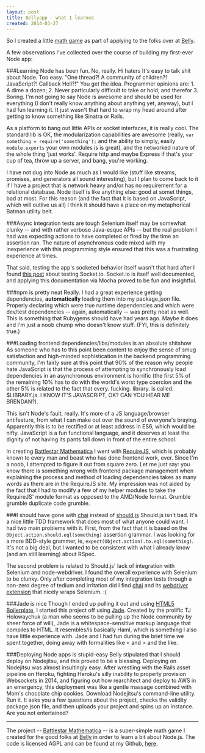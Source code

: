 ```yaml
---
layout: post
title: Bellyapp - what I learned
created: 2014-03-27
---
```


So I created a little [math game](http://mathchallenge.nodejitsu.com) as part of
applying to the folks over at [Belly](http://bellycard.com).

A few observations I've collected over the course of building my first-ever
Node app:

###Learning Node has been fun. No, really. Hi haters
It's easy to talk shit about Node. Too easy. "One thread?! A community of children?! JavaScript?! Callback Hell?!" You get the idea. Programmer opinions are: 1. A dime a dozen; 2. Never particularly difficult to take or hold; and therefor 3. Boring. I'm not going to say Node is awesome and should be used for everything (I don't really know anything about anything yet, anyway), but I had fun learning it. It just wasn't that hard to wrap my head around after getting to know something like Sinatra or Rails.

As a platform to bang out little APIs or socket interfaces, it is really cool. The standard lib is OK, the modularization capabilities are awesome (really, ```var something = require('something');```  and the ability to simply, easily ```module.exports``` your own modules is is great), and the networked nature of the whole thing 'just works'. Require http and maybe Express if that's your cup of tea, throw up a server, and bang, you're working.

I have not dug into Node as much as I would like (stuff like streams, promises, and generators all sound interesting), but I plan to come back to it if I have a project that is network heavy and/or has no requirement for a relational database. Node itself is like anything else: good at somet things, bad at most. For this reason (and the fact that it is based on JavaScript, which will outlive us all) I think it should have a place on my metaphorical Batman utility belt.

###Async integration tests are tough
Selenium itself may be somewhat clunky -- and with rather verbose Java-esque APIs --
but the real problem I had was expecting actions to have completed or
fired by the time an assertion ran. The nature of asynchronous code mixed with
my inexperience with this programming style ensured that this was a frustrating experience at times.

That said, testing the app's socketed behavior itself wasn't that hard after I found [this post](http://liamkaufman.com/blog/2012/01/28/testing-socketio-with-mocha-should-and-socketio-client/) about testing Socket.io. Socket.io is itself well documented, and applying this documentation via Mocha proved to be fun and insightful.

###npm is pretty neat
Really. I had a great experience getting dependencies, __automatically__ loading them into my package.json file. Properly declaring which were true runtime dependencies and which were dev/test dependencies -- again, automatically -- was pretty neat as well. This is something that Rubygems should have had years ago. Maybe it does and I'm just a noob chump who doesn't know stuff. (FYI, this is definitely true.)

###Loading frontend dependencies/libs/modules is an absolute shitshow
As someone who has to this point been content to enjoy the sense of smug satisfaction and high-minded sophistication in the backend programming community, I'm fairly sure at this point that 90% of the reason why people hate JavaScript is that the process of attempting to synchronously load dependencies in an asynchronous environment is horrific (the first 5% of the remaining 10% has to do with the world's worst type coercion and the other 5% is related to the fact that every. fucking. library. is called. $LIBRARY.js. I KNOW IT'S JAVASCRIPT, OK? CAN YOU HEAR ME BRENDAN?).

This isn't Node's fault, really. It's more of a JS language/browser antifeature, from what I can make out over the sound of everyone's braying. Apparently this is to be rectified or at least address in ES6, which would be nifty. JavaScript is a fun functional language, and it deserves at least the dignity of not having its pants fall down in front of the entire school.

In creating [Battlestar Mathematica](http://mathchallenge.nodejitsu.com) I went with [RequireJS](http://requirejs.org/), which is probably known to every man and beast who has done frontend work, ever. Since I'm a noob, I attempted to figure it out from square zero. Let me just say: you know there is something wrong with frontend package management when explaining the process and method of loading dependencies takes as many words as there are in the RequireJS site. My impression was not aided by the fact that I had to modify a few of my helper modules to take the RequireJS' module format as opposed to the AMD/Node format. Grumble grumble duplicate code grumble.

###I should have gone with [chai](http://chaijs.com/) instead of [should.js](https://github.com/visionmedia/should.js)
Should.js isn't bad. It's a nice little TDD framework that does most of what anyone could want. I had two main problems with it. First, from the fact that it is based on the ```Object.action.should.eql(something)``` assertion grammar. I was looking for a more BDD-style grammer, ie, ```expect(Object.action).to.eql(something)```. It's not a big deal, but I wanted to be consistent with what I already know (and am still learning) about RSpec.

The second problem is related to Should.js' lack of integration with Selenium and node-webdriver. I found the overall experience with Selenium to be clunky. Only after completing most of my integration tests through a non-zero degree of tedium and irritation did I find [chai](http://chaijs.com/) and its [webdriver extension](http://chaijs.com/plugins/chai-webdriver) that nicely wraps Selenium. :(

###Jade is nice
Though I ended up pulling it out and using [HTML5 Boilerplate](http://html5boilerplate.com/), I started this project off using [Jade](http://jade-lang.com/). Created by the prolific TJ Holowaychuk (a man who seems to be pulling up the Node community by sheer force of will), Jade is a whitespace-sensitive markup language that compiles to HTML. It resembles/is basically Haml, which is something I also have little experience with. Jade and I had fun during the brief time we spent together, doing away with formalities like < and > and the like.

###Deploying Node apps is stupid-easy
Belly stipulated that I should deploy on Nodejitsu, and this proved to be a blessing. Deploying on Nodejitsu was almost insultingly easy. After wrestling with the Rails asset pipeline on Heroku, fighting Heroku's silly inability to properly provision Websockets in 2014, and figuring out how rearchitect and deploy to AWS in an emergency, this deployment was like a gentle massage combined with Mom's chocolate chip cookies. Download Nodejitsu's command-line utility. Run it. It asks you a few questions about the project, checks the validity package.json file, and then uploads your project and spins up an instance. Are you not entertained?

* * *

The project -- [Battlestar Mathematica](http://mathchallenge.nodejitsu.com) -- is a super-simple math game I created for the good folks at [Belly](http://bellycard.com) in order to learn a bit about Node.js. The code is licensed AGPL and can be found at my Github, [here](https://github.com/ckampfe/battlestar-mathematica).
